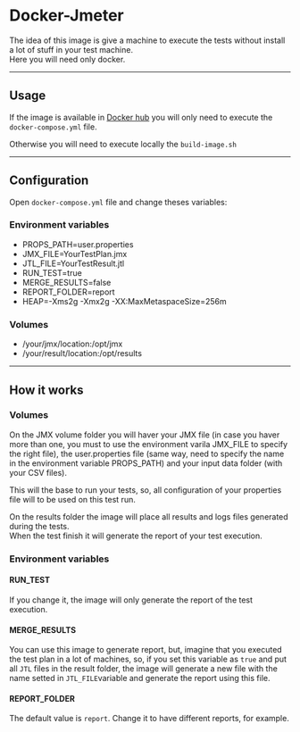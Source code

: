 # Docker-Jmeter

The idea of this image is give a machine to execute the tests without install a lot of stuff in your test machine.  
Here you will need only docker.

---
## Usage

If the image is available in [Docker hub](https://hub.docker.com/repository/docker/macielbombonato/docker-jmeter) you will only need to execute the `docker-compose.yml` file.

Otherwise you will need to execute locally the `build-image.sh`

---
## Configuration

Open `docker-compose.yml` file and change theses variables:

### Environment variables    
- PROPS_PATH=user.properties
- JMX_FILE=YourTestPlan.jmx
- JTL_FILE=YourTestResult.jtl
- RUN_TEST=true
- MERGE_RESULTS=false
- REPORT_FOLDER=report
- HEAP=-Xms2g -Xmx2g -XX:MaxMetaspaceSize=256m

### Volumes  
- /your/jmx/location:/opt/jmx
- /your/result/location:/opt/results

---
## How it works
  
### Volumes
On the JMX volume folder you will haver your JMX file (in case you haver more than one, you must to use the environment varila JMX_FILE to specify the right file), the user.properties file (same way, need to specify the name in the environment variable PROPS_PATH) and your input data folder (with your CSV files).  
  
This will the base to run your tests, so, all configuration of your properties file will to be used on this test run.   
  
On the results folder the image will place all results and logs files generated during the tests.  
When the test finish it will generate the report of your test execution.

### Environment variables    

#### RUN_TEST
If you change it, the image will only generate the report of the test execution.  
  
#### MERGE_RESULTS
You can use this image to generate report, but, imagine that you executed the test plan in a lot of machines, so, if you set this variable as `true` and put all `JTL` files in the result folder, the image will generate a new file with the name setted in `JTL_FILE`variable and generate the report using this file.  
  
#### REPORT_FOLDER
The default value is `report`. Change it to have different reports, for example.  
  